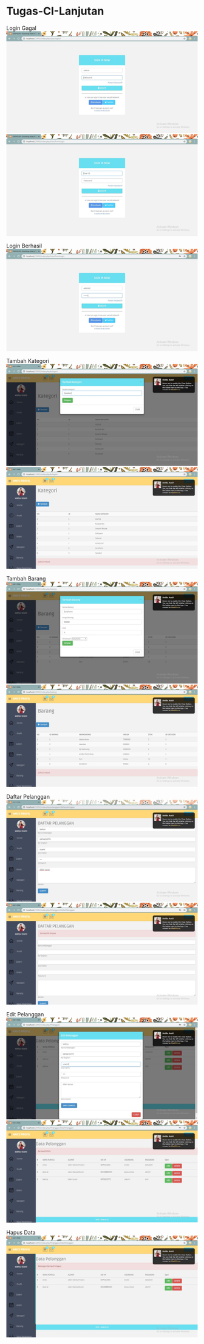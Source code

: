 # Tugas-CI-Lanjutan

Login Gagal
![alt text](https://github.com/wahyuutami/Praktikum-Login-dan-CRUD/blob/master/hasil/logingagal.JPG)
![alt text](https://github.com/wahyuutami/Praktikum-Login-dan-CRUD/blob/master/hasil/logingagal1.JPG)

Login Berhasil
![alt text](https://github.com/wahyuutami/Praktikum-Login-dan-CRUD/blob/master/hasil/loginberhasil.JPG)

Tambah Kategori
![alt text](https://github.com/wahyuutami/Praktikum-Login-dan-CRUD/blob/master/hasil/tambahkategori.JPG)
![alt text](https://github.com/wahyuutami/Praktikum-Login-dan-CRUD/blob/master/hasil/tambahkategori2.JPG)

Tambah Barang
![alt text](https://github.com/wahyuutami/Praktikum-Login-dan-CRUD/blob/master/hasil/tambahbarang.JPG)
![alt text](https://github.com/wahyuutami/Praktikum-Login-dan-CRUD/blob/master/hasil/tambahbarang2.JPG)

Daftar Pelanggan
![alt text](https://github.com/wahyuutami/Praktikum-Login-dan-CRUD/blob/master/hasil/DaftarPelanggan1.JPG)
![alt text](https://github.com/wahyuutami/Praktikum-Login-dan-CRUD/blob/master/hasil/DaftarPelanggan2.JPG)

Edit Pelanggan
![alt text](https://github.com/wahyuutami/Praktikum-Login-dan-CRUD/blob/master/hasil/editdata.JPG)
![alt text](https://github.com/wahyuutami/Praktikum-Login-dan-CRUD/blob/master/hasil/editdata2.JPG)

Hapus Data
![alt text](https://github.com/wahyuutami/Praktikum-Login-dan-CRUD/blob/master/hasil/hapusdata.JPG)
